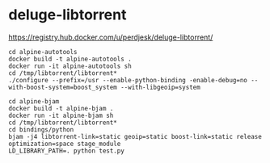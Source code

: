 # deluge-libtorrent

https://registry.hub.docker.com/u/perdjesk/deluge-libtorrent/

```
cd alpine-autotools
docker build -t alpine-autotools .
docker run -it alpine-autotools sh
cd /tmp/libtorrent/libtorrent*
./configure --prefix=/usr --enable-python-binding -enable-debug=no --with-boost-system=boost_system --with-libgeoip=system
```

```
cd alpine-bjam
docker build -t alpine-bjam .
docker run -it alpine-bjam sh
cd /tmp/libtorrent/libtorrent*
cd bindings/python
bjam -j4 libtorrent-link=static geoip=static boost-link=static release optimization=space stage_module
LD_LIBRARY_PATH=. python test.py
```
